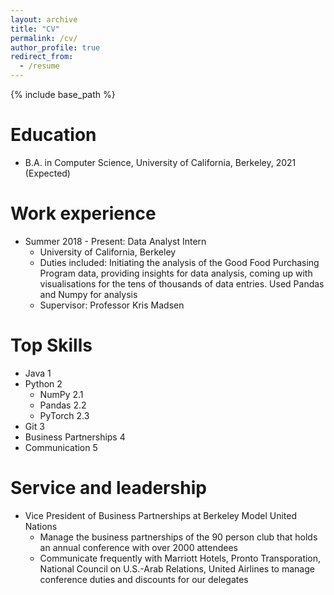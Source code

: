 ```yaml
---
layout: archive
title: "CV"
permalink: /cv/
author_profile: true
redirect_from:
  - /resume
---
```


{% include base_path %}

Education
======
* B.A. in Computer Science, University of California, Berkeley, 2021 (Expected)

Work experience
======
* Summer 2018 - Present: Data Analyst Intern
  * University of California, Berkeley
  * Duties included: Initiating the analysis of the Good Food Purchasing Program data, providing insights for data analysis, coming up with visualisations for the tens of thousands of data entries. Used Pandas and Numpy for analysis
  * Supervisor: Professor Kris Madsen

Top Skills
======
* Java 1
* Python 2
  * NumPy 2.1
  * Pandas 2.2
  * PyTorch 2.3
* Git 3
* Business Partnerships 4
* Communication 5

Service and leadership
======
* Vice President of Business Partnerships at Berkeley Model United Nations
  * Manage the business partnerships of the 90 person club that holds an annual conference with over 2000 attendees
  * Communicate frequently with Marriott Hotels, Pronto Transporation, National Council on U.S.-Arab Relations, United Airlines to manage conference duties and discounts for our delegates
